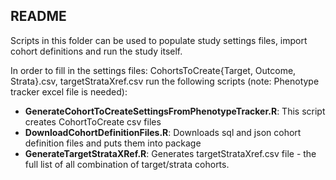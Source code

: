 ## README

Scripts in this folder can be used to populate study settings files, import cohort definitions and run the study itself.

In order to fill in the settings files: CohortsToCreate{Target, Outcome, Strata}.csv,
targetStrataXref.csv run the following scripts (note: Phenotype tracker excel file is needed):

- **GenerateCohortToCreateSettingsFromPhenotypeTracker.R**: This script creates CohortToCreate csv files 
- **DownloadCohortDefinitionFiles.R**: Downloads sql and json cohort definition files and puts them into package
- **GenerateTargetStrataXRef.R**: Generates targetStrataXref.csv file - the full list of all combination of target/strata cohorts.

